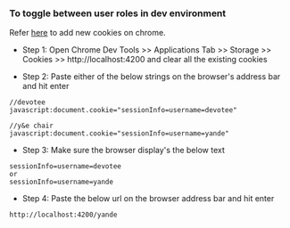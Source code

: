 ### To toggle between user roles in dev environment

Refer [here](http://nategood.com/quickly-add-and-edit-cookies-in-chrome) to add new cookies on chrome.

* Step 1: Open Chrome Dev Tools >> Applications Tab >> Storage >> Cookies >> http://localhost:4200 and clear all the existing cookies
 
* Step 2: Paste either of the below strings on the browser's address bar and hit enter

```angularjs
//devotee
javascript:document.cookie="sessionInfo=username=devotee"

//y&e chair
javascript:document.cookie="sessionInfo=username=yande"
```

* Step 3: Make sure the browser display's the below text 

```angularjs
sessionInfo=username=devotee
or
sessionInfo=username=yande
```
 * Step 4: Paste the below url on the browser address bar and hit enter
 
```angularjs
http://localhost:4200/yande
```
